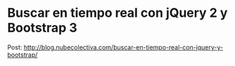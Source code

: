 # Buscar en tiempo real con jQuery 2 y Bootstrap 3 
Post: http://blog.nubecolectiva.com/buscar-en-tiempo-real-con-jquery-y-bootstrap/ 
